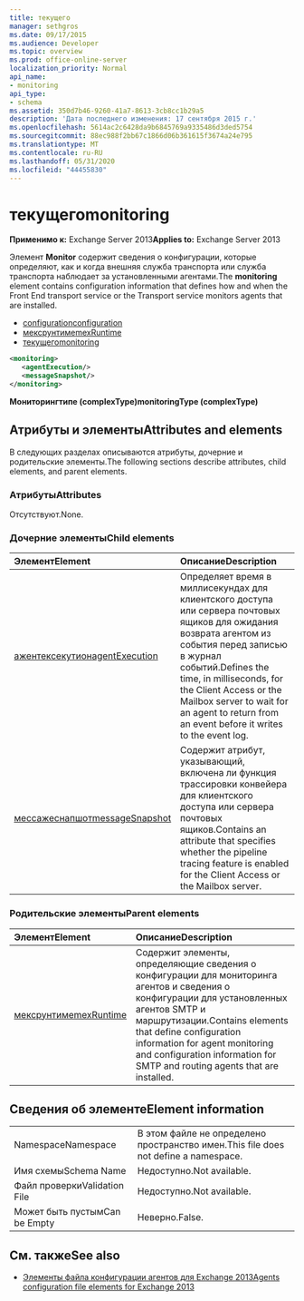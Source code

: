 ```yaml
---
title: текущего
manager: sethgros
ms.date: 09/17/2015
ms.audience: Developer
ms.topic: overview
ms.prod: office-online-server
localization_priority: Normal
api_name:
- monitoring
api_type:
- schema
ms.assetid: 350d7b46-9260-41a7-8613-3cb8cc1b29a5
description: 'Дата последнего изменения: 17 сентября 2015 г.'
ms.openlocfilehash: 5614ac2c6428da9b6845769a9335486d3ded5754
ms.sourcegitcommit: 88ec988f2bb67c1866d06b361615f3674a24e795
ms.translationtype: MT
ms.contentlocale: ru-RU
ms.lasthandoff: 05/31/2020
ms.locfileid: "44455830"
---
```

# <a name="monitoring"></a><span data-ttu-id="72340-103">текущего</span><span class="sxs-lookup"><span data-stu-id="72340-103">monitoring</span></span>
  
<span data-ttu-id="72340-104">**Применимо к:** Exchange Server 2013</span><span class="sxs-lookup"><span data-stu-id="72340-104">**Applies to:** Exchange Server 2013</span></span>
  
<span data-ttu-id="72340-105">Элемент **Monitor** содержит сведения о конфигурации, которые определяют, как и когда внешняя служба транспорта или служба транспорта наблюдает за установленными агентами.</span><span class="sxs-lookup"><span data-stu-id="72340-105">The **monitoring** element contains configuration information that defines how and when the Front End transport service or the Transport service monitors agents that are installed.</span></span> 
  
- [<span data-ttu-id="72340-106">configuration</span><span class="sxs-lookup"><span data-stu-id="72340-106">configuration</span></span>](configuration.md)  
- [<span data-ttu-id="72340-107">мексрунтиме</span><span class="sxs-lookup"><span data-stu-id="72340-107">mexRuntime</span></span>](mexruntime.md)  
- [<span data-ttu-id="72340-108">текущего</span><span class="sxs-lookup"><span data-stu-id="72340-108">monitoring</span></span>](monitoring.md)
  
```XML
<monitoring>
   <agentExecution/>
   <messageSnapshot/>
</monitoring>
```

<span data-ttu-id="72340-109">**Мониторингтипе (complexType)**</span><span class="sxs-lookup"><span data-stu-id="72340-109">**monitoringType (complexType)**</span></span>

## <a name="attributes-and-elements"></a><span data-ttu-id="72340-110">Атрибуты и элементы</span><span class="sxs-lookup"><span data-stu-id="72340-110">Attributes and elements</span></span>

<span data-ttu-id="72340-111">В следующих разделах описываются атрибуты, дочерние и родительские элементы.</span><span class="sxs-lookup"><span data-stu-id="72340-111">The following sections describe attributes, child elements, and parent elements.</span></span>
  
### <a name="attributes"></a><span data-ttu-id="72340-112">Атрибуты</span><span class="sxs-lookup"><span data-stu-id="72340-112">Attributes</span></span>

<span data-ttu-id="72340-113">Отсутствуют.</span><span class="sxs-lookup"><span data-stu-id="72340-113">None.</span></span>
  
### <a name="child-elements"></a><span data-ttu-id="72340-114">Дочерние элементы</span><span class="sxs-lookup"><span data-stu-id="72340-114">Child elements</span></span>

|<span data-ttu-id="72340-115">**Элемент**</span><span class="sxs-lookup"><span data-stu-id="72340-115">**Element**</span></span>|<span data-ttu-id="72340-116">**Описание**</span><span class="sxs-lookup"><span data-stu-id="72340-116">**Description**</span></span>|
|:-----|:-----|
|[<span data-ttu-id="72340-117">ажентексекутион</span><span class="sxs-lookup"><span data-stu-id="72340-117">agentExecution</span></span>](agentexecution.md) <br/> |<span data-ttu-id="72340-118">Определяет время в миллисекундах для клиентского доступа или сервера почтовых ящиков для ожидания возврата агентом из события перед записью в журнал событий.</span><span class="sxs-lookup"><span data-stu-id="72340-118">Defines the time, in milliseconds, for the Client Access or the Mailbox server to wait for an agent to return from an event before it writes to the event log.</span></span>  <br/> |
|[<span data-ttu-id="72340-119">мессажеснапшот</span><span class="sxs-lookup"><span data-stu-id="72340-119">messageSnapshot</span></span>](messagesnapshot.md) <br/> |<span data-ttu-id="72340-120">Содержит атрибут, указывающий, включена ли функция трассировки конвейера для клиентского доступа или сервера почтовых ящиков.</span><span class="sxs-lookup"><span data-stu-id="72340-120">Contains an attribute that specifies whether the pipeline tracing feature is enabled for the Client Access or the Mailbox server.</span></span>  <br/> |
   
### <a name="parent-elements"></a><span data-ttu-id="72340-121">Родительские элементы</span><span class="sxs-lookup"><span data-stu-id="72340-121">Parent elements</span></span>

|<span data-ttu-id="72340-122">**Элемент**</span><span class="sxs-lookup"><span data-stu-id="72340-122">**Element**</span></span>|<span data-ttu-id="72340-123">**Описание**</span><span class="sxs-lookup"><span data-stu-id="72340-123">**Description**</span></span>|
|:-----|:-----|
|[<span data-ttu-id="72340-124">мексрунтиме</span><span class="sxs-lookup"><span data-stu-id="72340-124">mexRuntime</span></span>](mexruntime.md) <br/> |<span data-ttu-id="72340-125">Содержит элементы, определяющие сведения о конфигурации для мониторинга агентов и сведения о конфигурации для установленных агентов SMTP и маршрутизации.</span><span class="sxs-lookup"><span data-stu-id="72340-125">Contains elements that define configuration information for agent monitoring and configuration information for SMTP and routing agents that are installed.</span></span>  <br/> |
   
## <a name="element-information"></a><span data-ttu-id="72340-126">Сведения об элементе</span><span class="sxs-lookup"><span data-stu-id="72340-126">Element information</span></span>

|||
|:-----|:-----|
|<span data-ttu-id="72340-127">Namespace</span><span class="sxs-lookup"><span data-stu-id="72340-127">Namespace</span></span>  <br/> |<span data-ttu-id="72340-128">В этом файле не определено пространство имен.</span><span class="sxs-lookup"><span data-stu-id="72340-128">This file does not define a namespace.</span></span>  <br/> |
|<span data-ttu-id="72340-129">Имя схемы</span><span class="sxs-lookup"><span data-stu-id="72340-129">Schema Name</span></span>  <br/> |<span data-ttu-id="72340-130">Недоступно.</span><span class="sxs-lookup"><span data-stu-id="72340-130">Not available.</span></span>  <br/> |
|<span data-ttu-id="72340-131">Файл проверки</span><span class="sxs-lookup"><span data-stu-id="72340-131">Validation File</span></span>  <br/> |<span data-ttu-id="72340-132">Недоступно.</span><span class="sxs-lookup"><span data-stu-id="72340-132">Not available.</span></span>  <br/> |
|<span data-ttu-id="72340-133">Может быть пустым</span><span class="sxs-lookup"><span data-stu-id="72340-133">Can be Empty</span></span>  <br/> |<span data-ttu-id="72340-134">Неверно.</span><span class="sxs-lookup"><span data-stu-id="72340-134">False.</span></span>  <br/> |
   
## <a name="see-also"></a><span data-ttu-id="72340-135">См. также</span><span class="sxs-lookup"><span data-stu-id="72340-135">See also</span></span>

- [<span data-ttu-id="72340-136">Элементы файла конфигурации агентов для Exchange 2013</span><span class="sxs-lookup"><span data-stu-id="72340-136">Agents configuration file elements for Exchange 2013</span></span>](agents-configuration-file-elements-for-exchange-2013.md)

